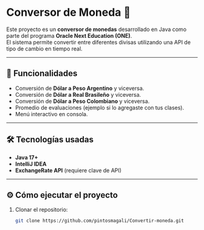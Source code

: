 # Conversor de Moneda 💱

Este proyecto es un **conversor de monedas** desarrollado en Java como parte del programa **Oracle Next Education (ONE)**.  
El sistema permite convertir entre diferentes divisas utilizando una API de tipo de cambio en tiempo real.

---

## 🚀 Funcionalidades
- Conversión de **Dólar a Peso Argentino** y viceversa.
- Conversión de **Dólar a Real Brasileño** y viceversa.
- Conversión de **Dólar a Peso Colombiano** y viceversa.
- Promedio de evaluaciones (ejemplo si lo agregaste con tus clases).
- Menú interactivo en consola.

---

## 🛠️ Tecnologías usadas
- **Java 17+**
- **IntelliJ IDEA**
- **ExchangeRate API** (requiere clave de API)

---

## ⚙️ Cómo ejecutar el proyecto
1. Clonar el repositorio:
   ```bash
   git clone https://github.com/pintosmagali/Convertir-moneda.git
